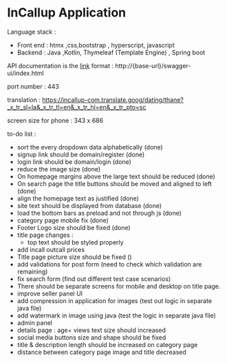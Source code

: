 # InCallup Application 



Language stack : 
- Front end : htmx ,css,bootstrap , hyperscript, javascript 
- Backend : Java ,Kotlin, Thymeleaf (Template Engine) , Spring boot 




API documentation is the [link](https://incallup.com/swagger-ui/index.html) format : http://{base-url}/swagger-ui/index.html

port number : 443



translation : https://incallup-com.translate.goog/dating/thane?_x_tr_sl=la&_x_tr_tl=en&_x_tr_hl=en&_x_tr_pto=sc









screen size for phone : 343 x 686

to-do list :
 - sort the every dropdown data alphabetically (done)
 - signup link should be domain/register (done)
 - login link should be domain/login (done)
 - reduce the image size (done)
 - On homepage margins above the large text should be reduced (done)
 - On search page the title buttons should be moved and aligned to left (done)
 - align the homepage text as justified (done)
 - site text should be displayed from database (done)
 - load the bottom bars as preload and not through js (done)
 - category page mobile fix (done)
 - Footer Logo size should be fixed (done)
 - title page changes : 
   - top text should be styled properly 
 - add incall outcall prices 
 - Title page picture size should be fixed ()
 - add validations for post form (need to check which validation are remaining) 
 - fix search form (find out different test case scenarios)
 - There should be separate screens for mobile and desktop on title page.
 - improve seller panel UI
 - add compression in application for images (test out logic in separate java file)
 - add watermark in image using java (test the logic in separate java file)
 - admin panel 
 - details page : age+ views text size should increased
 - social media buttons size and shape should be fixed
 - title & description length should be increased on category page
 - distance between category page image and title decreased

